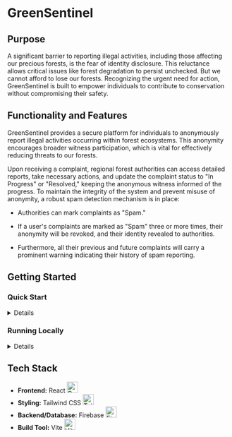 # GreenSentinel

## Purpose
A significant barrier to reporting illegal activities, including those affecting our precious forests, is the fear of identity disclosure. This reluctance allows critical issues like forest degradation to persist unchecked. But we cannot afford to lose our forests. Recognizing the urgent need for action, GreenSentinel is built to empower individuals to contribute to conservation without compromising their safety.

## Functionality and Features
GreenSentinel provides a secure platform for individuals to anonymously report illegal activities occurring within forest ecosystems. This anonymity encourages broader witness participation, which is vital for effectively reducing threats to our forests.

Upon receiving a complaint, regional forest authorities can access detailed reports, take necessary actions, and update the complaint status to "In Progress" or "Resolved," keeping the anonymous witness informed of the progress. To maintain the integrity of the system and prevent misuse of anonymity, a robust spam detection mechanism is in place:

  - Authorities can mark complaints as "Spam."

  - If a user's complaints are marked as "Spam" three or more times, their anonymity will be revoked, and their identity revealed to authorities.

  - Furthermore, all their previous and future complaints will carry a prominent warning indicating their history of spam reporting.

## Getting Started
### Quick Start

<details>
  
The web app is already deployed. Just click the link below to visit:
```  
https://greensentinel-70472.web.app/
```
  
</details>

### Running Locally

<details>

To run the web app on your local computer, clone the Repository to your local machine:
```
https://github.com/arsharankumar/GreenSentinel.git

```
Navigate to greensentinel directory:
```
cd greensentinel
```
Install Dependencies:
```
npm install
```
Start the server on your computer:
```
npm run dev
```

</details>

## Tech Stack

-   **Frontend:** React <img src="https://upload.wikimedia.org/wikipedia/commons/thumb/a/a7/React-icon.svg/512px-React-icon.svg.png" alt="React Logo" width="25" height="25">
-   **Styling:** Tailwind CSS <img src="https://tailwindcss.com/_next/static/media/tailwindcss-mark.d52e9897.svg" alt="Tailwind CSS Logo" width="25" height="25">
-   **Backend/Database:** Firebase <img src="https://www.gstatic.com/devrel-devsite/prod/vc3d1f04cf8a7ff2a3cf2d02c46274b77f88421bb461e7041a12d1b54a20b7548/firebase/images/touchicon-180.png" alt="Firebase Logo" width="25" height="25">
-   **Build Tool:** Vite <img src="https://upload.wikimedia.org/wikipedia/commons/thumb/f/f6/Vitejs-logo.svg/512px-Vitejs-logo.svg.png" alt="Vite Logo" width="25" height="25">
